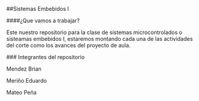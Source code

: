 ##Sistemas Embebidos I
<p>
####¿Que vamos a trabajar?
</p>
Este nuestro repositorio para la clase de sistemas microcontrolados o sisteamas embebidos I, estaremos montando cada una de las actividades del corte como los avances del proyecto de aula.
<p>
### Integrantes del repositorio
</p>
Mendez Brian
<p>
Meriño Eduardo
<p>
Mateo Peña
</p>


